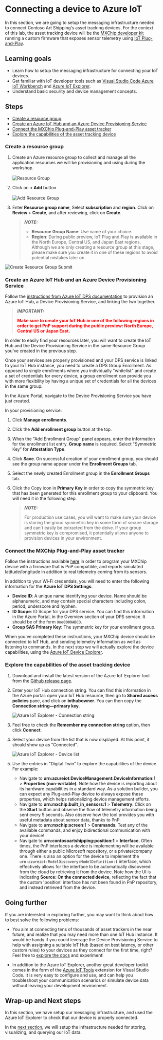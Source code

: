# Connecting a device to Azure IoT <!-- omit in toc -->

In this section, we are going to setup the messaging infrastructure needed to connect Contoso Art Shipping's asset tracking devices. For the context of this lab, the asset tracking device will be the [MXChip developer kit](https://microsoft.github.io/azure-iot-developer-kit/) running a custom firmware that exposes sensor telemetry using [IoT Plug-and-Play](https://docs.microsoft.com/en-us/azure/iot-pnp/overview-iot-plug-and-play).

## Learning goals <!-- omit in toc -->

* Learn how to setup the messaging infrastructure for connecting your IoT devices.
* Get familiar with IoT developer tools such as [Visual Studio Code Azure IoT Workbench](https://marketplace.visualstudio.com/items?itemName=vsciot-vscode.vscode-iot-workbench) and [Azure IoT Explorer](https://github.com/Azure/azure-iot-explorer).
* Understand basic security and device management concepts.

## Steps <!-- omit in toc -->

* [Create a resource group](#create-a-resource-group)
* [Create an Azure IoT Hub and an Azure Device Provisioning Service](#create-an-azure-iot-hub-and-an-azure-device-provisioning-service)
* [Connect the MXChip Plug-and-Play asset tracker](#connect-the-mxchip-plug-and-play-asset-tracker)
* [Explore the capabilities of the asset tracking device](#explore-the-capabilities-of-the-asset-tracking-device)

### Create a resource group

1. Create an Azure resource group to collect and manage all the application resources we will be provisioning and using during the workshop.  
\
![Resource Group](assets/01_Create_Resource_Group.png)

1. Click on **+ Add** button  
\
![Add Resource Group](assets/02_Create_Resource_Group_Create.png)

1. Enter **Resource group name**,  Select **subscription** and **region**. Click on **Review + Create**, and after reviewing, click on **Create**.

    > **_NOTE:_**  
    >
    > * **Resource Group Name**: Use name of your choice.  
    > * **Region**: During public preview, IoT Plug and Play is available in the North Europe, Central US, and Japan East regions. Although we are only creating a resource group at this stage, please make sure you create it in one of these regions to avoid potential mistakes later on.

![Create Resource Group Submit](assets/03_Create_Resource_Group_Submit.png)

### Create an Azure IoT Hub and an Azure Device Provisioning Service

Follow the [instructions from Azure IoT DPS documentation](https://docs.microsoft.com/azure/iot-dps/quick-setup-auto-provision#create-an-iot-hub) to provision an Azure IoT Hub, a Device Provisioning Service, and linking the two together.

> **_IMPORTANT:_**  
>
>  <span style="color:red">**Make sure to create your IoT Hub in one of the following regions in order to get PnP support during the public preview: North Europe, Central US or Japan East.**</span>

In order to easily find your resources later, you will want to create the IoT Hub and the Device Provisioning Service in the same Resource Group you've created in the previous step.

Once your services are properly provisioned and your DPS service is linked to your IoT Hub instance, you need to create a DPS Group Enrollment. As opposed to single enrollments where you individually "whitelist" and create a set of credentials for every device, a group enrollment can provide you with more flexibility by having a unique set of credentials for all the devices in the same group.

In the Azure Portal, navigate to the Device Provisioning Service you have just created.

In your provisioning service:

1. Click **Manage enrollments**.
2. Click the **Add enrollment group** button at the top.
3. When the "Add Enrollment Group" panel appears, enter the information for the enrollment list entry. **Group name** is required. Select "Symmetric Key" for **Attestation Type**.
4. Click **Save**. On successful creation of your enrollment group, you should see the group name appear under the **Enrollment Groups** tab.
5. Select the newly created Enrollment group in the **Enrollment Groups** tab.
6. Click the Copy icon in **Primary Key** in order to copy the symmetric key that has been generated for this enrollment group to your clipboard. You will need it in the following step.

    > **_NOTE:_**  
    >
    > For production use cases, you will want to make sure your device is storing the grouo symmetric key in some form of secure storage and can't easily be extracted from the deive. If your group symmetric key is compromised, it potentially allows anyone to provision devices in your environment.

### Connect the MXChip Plug-and-Play asset tracker

Follow the instructions available [here](https://github.com/kartben/mxchip_pnp_asset_tracker) in order to program your MXChip device with a firmware that is PnP compatible, and reports simulated latitude/longitude in addition to real telemetry coming from its sensors.

In addition to your Wi-Fi credentials, you will need to enter the following information for the **Azure IoT DPS Settings**:

* **Device ID**: A unique name identifying your device. Name should be alphanumeric, and may contain special characters including colon, period, underscore and hyphen.
* **ID Scope**: ID Scope for your DPS service. You can find this information in the Azure Portal, in the Overview section of your DPS service. It should be of the form `0ne0009ABCD`.
* **Group SAS Primary Key**: The symmetric key for your enrollment group.

When you've completed these instructions, your MXChip device should be connected to IoT Hub, and sending telemetry information as well as listening to commands. In the next step we will actually explore the device capabilities, using the [Azure IoT Device Explorer](https://github.com/Azure/azure-iot-explorer).

### Explore the capabilities of the asset tracking device

1. Download and install the latest version of the Azure IoT Explorer tool from the [Github release page](https://github.com/Azure/azure-iot-explorer/releases/latest).

2. Enter your IoT Hub connection string. You can find this information in the Azure portal: open your IoT Hub resource, then go to **Shared access policies** pane, and click on **iothubowner**. You can then copy the **Connection string—primary key**.
  
    ![Azure IoT Explorer - Connection string](assets/iot-hub-explorer-connection-string.png)

3. Feel free to check the **Remember my connection string** option, then click **Connect**.

4. Select your device from the list that is now displayed. At this point, it should show up as "Connected".

    ![Azure IoT Explorer - Device list](assets/explorer-device-list.png)

5. Use the entries in "Digital Twin" to explore the capabilities of the device. For example:

    * Navigate to **urn:azureiot:DeviceManagement:DeviceInformation:1** > **Properties (non-writable)**. Note how the device is reporting about its hardware capabilities in a standard way. As a solution builder, you can expect any Plug-and-Play device to always expose these properties, which helps rationalizing device management efforts.
    * Navigate to **urn:mxchip:built_in_sensors:1** > **Telemetry**. Click on the **Start** button and observe the flow of telemetry information being sent every 5 seconds. Also observe how the tool provides you with useful metadata about sensor data, thanks to PnP.
    * Navigate to **urn:mxchip:screen:1** > **Commands**. Test any of the available commands, and enjoy  bidirectional communication with your device!
    * Navigate to **urn:contosoartshipping:position:1** > **Interface**. Often times, the PnP interfaces a device is implementing will be available through either a public Microsoft repository, or a private/company one. There is also an option for the device to implement the `urn:azureiot:ModelDiscovery:ModelDefinition:1` interface, which effectively allows for the interface to be automatically discovered from the cloud by retrieving it from the device. Note how the UI is indicating **Source: On the connected device**, reflecting the fact that the custom 'position' interface has not been found in PnP repository, and instead retrieved from the device.

## Going further <!-- omit in toc -->

If you are interested in exploring further, you may want to think about how to best solve the following problems:

* You aim at connecting tens of thousands of asset trackers in the near future, and realize that you may need more than one IoT Hub instance. It would be handy if you could leverage the Device Provisioning Service to help with assigning a suitable IoT Hub (based on best latency, or other custom rules) to your devices as they connect for the first time, right? Feel free to [explore the docs](https://docs.microsoft.com/en-us/azure/iot-dps/tutorial-set-up-cloud#set-the-allocation-policy-on-the-device-provisioning-service) and experiment!

* In addition to the Azure IoT Explorer, another great developer toolkit comes in the form of the [Azure IoT Tools](https://marketplace.visualstudio.com/items?itemName=vsciot-vscode.azure-iot-tools) extension for Visual Studio Code. It is very easy to configure and use, and can help you troubleshoot your communication scenarios or simulate device data without leaving your development environment.

## Wrap-up and Next steps <!-- omit in toc -->

In this section, we have setup our messaging infrastructure, and used the Azure IoT Explorer to check that our device is properly connected.

In the [next section](../step-002-setting-up-data-pipeline), we will setup the infrastructure needed for storing, visualizing, and querying our IoT data.

